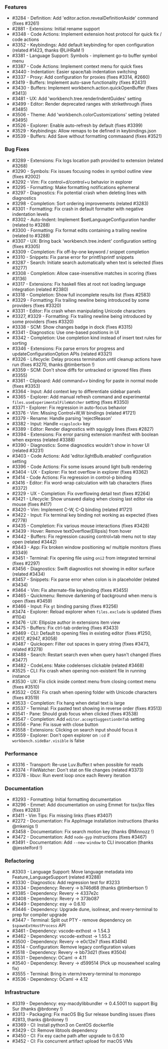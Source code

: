### Features 

- #3284 - Definition: Add 'editor.action.revealDefinitionAside' command (fixes #3261)
- #2881 - Extensions: Initial rename support
- #3348 - Code Actions: Implement extension host protocol for quick fix / code actions
- #3352 - Keybindings: Add default keybinding for open configuration (related #1423, thanks @LiHRaM !)
- #3381 - Language Support: Symbols - implement go-to buffer symbol menu
- #3387 - Code Actions: Implement context menu for quick fixes
- #3440 - Indentation: Easier space/tab indentation switching
- #3337 - Proxy: Add configuration for proxies (fixes #3314, #2660)
- #3419 - Buffers: Implement auto-save functionality (fixes #2431)
- #3430 - Buffers: Implement workbench.action.quickOpenBuffer (fixes #3413)
- #3481 - UX: Add 'workbench.tree.renderIndentGuides' setting
- #3499 - Editor: Render deprecated ranges with strikethrough (fixes #3485)
- #3506 - Theme: Add 'workbench.colorCustomizations' setting (related #3495)
- #3526 - Explorer: Enable auto-refresh by default (fixes #3399)
- #3529 - Keybindings: Allow remaps to be defined in keybindings.json
- #3539 - Buffers: Add Save without formatting commaaand (fixes #3521)

### Bug Fixes

- #3289 - Extensions: Fix logs location path provided to extension (related #3268)
- #3290 - Symbols: Fix issues focusing nodes in symbol outline view (fixes #2002)
- #3292 - Vim: Fix control+d/control+u behavior in explorer
- #3295 - Formatting: Make formatting notifications ephemeral
- #3297 - Diagnostics: Fix potential crash when deleting lines with diagnostics
- #3298 - Completion: Sort ordering improvements (related #3283)
- #3301 - Formatting: Fix crash in default formatter with negative indentation levels
- #3302 - Auto-Indent: Implement $setLanguageConfiguration handler (related to #3288)
- #3300 - Formatting: Fix format edits containing a trailing newline (related to #3288)
- #3307 - UX: Bring back 'workbench.tree.indent' configuration setting (fixes #3305)
- #3309 - Completion: Fix off-by-one keyword / snippet completion
- #3310 - Snippets: Fix parse error for printf/sprintf snippets
- #3287 - Search: Initiate search automatically when text is selected (fixes #3277)
- #3308 - Completion: Allow case-insensitive matches in scoring (fixes #3136)
- #3317 - Extensions: Fix haskell files at root not loading language integration (related #2380)
- #3318 - Completion: Show full incomplete results list (fixes #2583)
- #3329 - Formatting: Fix trailing newline being introduced by some providers (fixes #3320)
- #3331 - Editor: Fix crash when manipulating Unicode characters
- #3327, #3329 - Formatting: Fix trailing newline being introduced by some providers (fixes #3320)
- #3338 - SCM: Show changes badge in dock (fixes #3315)
- #3341 - Diagnostics: Use one-based positions in UI
- #3342 - Completion: Use completion kind instead of insert text rules for sorting
- #3346 - Extensions: Fix parse errors for progress and updateConfigurationOption APIs (related #3321)
- #3326 - Lifecycle: Delay process termination until cleanup actions have run (fixes #3270, thanks @timbertson !)
- #3359 - SCM: Don't show diffs for untracked or ignored files (fixes #3355)
- #3361 - Clipboard: Add command+v binding for paste in normal mode (fixes #3353)
- #3364 - Input: Add context key to differentiate sidebar panels
- #3365 - Explorer: Add manual refresh command and experimental `files.useExperimentalFileWatcher` setting (fixes #3350)
- #3371 - Explorer: Fix regression in auto-focus behavior
- #3376 - Vim: Missing Control+W,W bindings (related #1721)
- #3379 - Rename: Handle parsing 'rejectReason'
- #3382 - Input: Handle `<capslock>` key
- #3389 - Editor: Render diagnostics with squiggly lines (fixes #2827)
- #3394 - Extensions: Fix error parsing extension manifest with boolean when express (related #3388)
- #3390 - Diagnostics: Some diagnostics wouldn't show in hover UI (related #3231)
- #3403 - Code Actions: Add 'editor.lightBulb.enabled' configuration setting
- #3396 - Code Actions: Fix some issues around light bulb rendering
- #3404 - UX - Explorer: Fix text overflow in explorer (fixes #3362)
- #3414 - Code Actions: Fix regression in control-p binding
- #3416 - Editor: Fix word-wrap calculation with tab characters (fixes #3372)
- #2329 - UX - Completion: Fix overflowing detail text (fixes #2264)
- #3421 - Lifecycle: Show unsaved dialog when closing last editor via mouse (fixes #417)
- #3420 - Vim: Implement C-W, C-Q binding (related #1721)
- #3422 - Input: Fix terminal key binding not working as expected (fixes #2778)
- #3435 - Completion: Fix various mouse interactions (fixes #3428)
- #3439 - Hover: Remove textOverflow(Ellipsis) from hover
- #3442 - Buffers: Fix regression causing control+tab menu not to stay open (related #3442)
- #3443 - App: Fix broken window positioning w/ multiple monitors (fixes #3349)
- #3451 - Terminal: Fix opening file using `oni2` from integrated terminal (fixes #2297)
- #3456 - Diagnostics: Swift diagnostics not showing in editor surface (related #3434)
- #3457 - Snippets: Fix parse error when colon is in placeholder (related #3434)
- #3464 - Vim: Fix alternate-file keybinding (fixes #3455)
- #3465 - Quickmenu: Remove darkening of background when menu is open (fixes #3459)
- #3466 - Input: Fix `gt` binding parsing (fixes #3256)
- #3474 - Explorer: Reload explorer when `files.exclude` is updated (fixes #1104)
- #3476 - UX: Ellipsize author in extensions item view
- #3475 - Buffers: Fix ctrl-tab ordering (fixes #3433)
- #3469 - CLI: Default to opening files in existing editor (fixes #1250, #2617, #2947, #3058)
- #3487 - Quickopen: Filter out spaces in query string (fixes #3473, related #3278)
- #3488 - Search: Restart search even when query hasn't changed (fixes #3477)
- #3482 - CodeLens: Make codelenses clickable (related #3468)
- #3525 - CLI: Fix crash when opening non-existent file in running instance
- #3530 - UX: Fix click inside context menu from closing context menu (fixes #3510)
- #3532 - OSX: Fix crash when opening folder with Unicode characters (fixes #3519)
- #3533 - Completion: Fix hang when detail text is large
- #3537 - Terminal: Fix pasted text showing in reverse order (fixes #3513)
- #3541 - Pane: Should grab focus when clicked (fixes #3538)
- #3547 - Completion: Add `editor.acceptSuggestionOnTab` setting
- #3556 - Pane: Fix issue with close button
- #3558 - Extensions: Clicking on search input should focus it
- #3559 - Explorer: Don't open explorer on `:cd` if `workbench.sideBar.visible` is false

### Performance

- #3316 - Transport: Re-use Luv.Buffer.t when possible for reads
- #3374 - FileWatcher: Don't stat on file changes (related #3373)
- #3378 - libuv: Run event loop once each Revery iteration

### Documentation

- #3293 - Formatting: Initial formatting documentation
- #3296 - Emmet: Add documentation on using Emmet for tsx/jsx files (fixes #3283)
- #3411 - Vim Tips: Fix missing links (fixes #3407)
- #2272 - Documentation: Fix AppImage installation instructions (thanks @mkenigs !)
- #3458 - Documentation: Fix search motion key (thanks @Minnozz !)
- #3472 - Documentation: Add `node-gyp` instructions (fixes #3467)
- #3491 - Documentation: Add `--new-window` to CLI invocation (thanks @jesstelford !)

### Refactoring

- #3303 - Language Support: Move language metadata into Feature_LanguageSupport (related #3288)
- #3330 - Diagnostics: Add regression test for #3233
- #3334 - Dependency: Revery -> b746d68 (thanks @timbertson !)
- #3385 - Dependency: Revery -> 4337e2c
- #3408 - Dependency: Revery -> 373b087
- #3449 - Dependency: esy -> 0.6.10
- #3446 - Dependency: Upgrade dune, isolinear, and revery-terminal to prep for compiler upgrade
- #3447 - Terminal: Split out PTY - remove dependency on `$spawnExtHostProcess` API
- #3461 - Dependency: vscode-exthost -> 1.54.3
- #3462 - Dependency: vscode-exthost -> 1.55.2
- #3500 - Dependency: Revery -> e0c12e7 (fixes #3494)
- #3514 - Configuration: Remove legacy configuration values
- #3518 - Dependency: Revery -> bb73d21 (fixes #3504)
- #3531 - Dependency: OCaml -> 4.11
- #3540 - Dependency: Revery -> d599514 (Pick up mousewheel scaling fix)
- #3555 - Terminal: Bring in vterm/revery-terminal to monorepo
- #3536 - Dependency: OCaml -> 4.12

### Infrastructure

- #3319 - Dependency: esy-macdylibbundler -> 0.4.5001 to support Big Sur (thanks @brdoney !)
- #3313 - Packaging: Fix macOS Big Sur release bundling issues (fixes #2813, thanks @brdoney !)
- #3369 - CI: Install python3 on CentOS dockerfile
- #3429 - CI: Remove libtools dependency
- #3450 - CI: Fix esy cache path after upgrade to 0.6.10
- #3452 - CI: Fix concurrent artifact upload for macOS VMs
